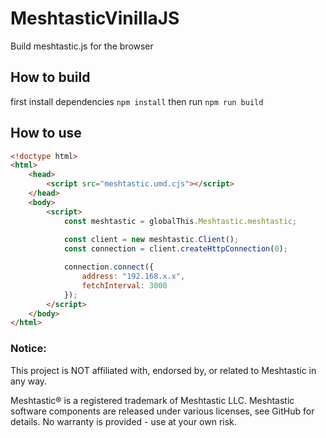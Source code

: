 # MeshtasticVinillaJS
Build meshtastic.js for the browser

## How to build
first install dependencies `npm install`
then run `npm run build`

## How to use
```html
<!doctype html>
<html>
    <head>
        <script src="meshtastic.umd.cjs"></script>
    </head>
    <body>
        <script>
            const meshtastic = globalThis.Meshtastic.meshtastic;
            
            const client = new meshtastic.Client();
            const connection = client.createHttpConnection(0);

            connection.connect({
                address: "192.168.x.x",
                fetchInterval: 3000
            });
        </script>
    </body>
</html>
```

### Notice:
This project is NOT affiliated with, endorsed by, or related to Meshtastic in any way.

Meshtastic® is a registered trademark of Meshtastic LLC. Meshtastic software components are released under various licenses, see GitHub for details. No warranty is provided - use at your own risk.
